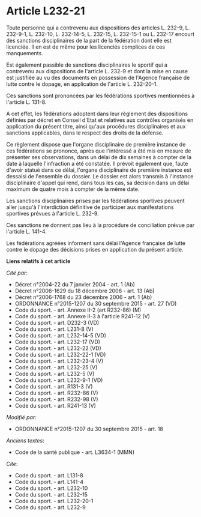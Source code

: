 # Article L232-21

Toute personne qui a contrevenu aux dispositions des articles L. 232-9, L. 232-9-1, L. 232-10, L. 232-14-5, L. 232-15, L.
232-15-1 ou L. 232-17 encourt des sanctions disciplinaires de la part de la fédération dont elle est licenciée. Il en est de
même pour les licenciés complices de ces manquements. 

Est également passible de sanctions disciplinaires le sportif qui a contrevenu aux dispositions de l'article L. 232-9 et dont
la mise en cause est justifiée au vu des documents en possession de l'Agence française de lutte contre le dopage, en
application de l'article L. 232-20-1. 

Ces sanctions sont prononcées par les fédérations sportives mentionnées à l'article L. 131-8. 

A cet effet, les fédérations adoptent dans leur règlement des dispositions définies par décret en Conseil d'Etat et relatives
aux contrôles organisés en application du présent titre, ainsi qu'aux procédures disciplinaires et aux sanctions applicables,
dans le respect des droits de la défense. 

Ce règlement dispose que l'organe disciplinaire de première instance de ces fédérations se prononce, après que l'intéressé a
été mis en mesure de présenter ses observations, dans un délai de dix semaines à compter de la date à laquelle l'infraction a
été constatée. Il prévoit également que, faute d'avoir statué dans ce délai, l'organe disciplinaire de première instance est
dessaisi de l'ensemble du dossier. Le dossier est alors transmis à l'instance disciplinaire d'appel qui rend, dans tous les
cas, sa décision dans un délai maximum de quatre mois à compter de la même date. 

Les sanctions disciplinaires prises par les fédérations sportives peuvent aller jusqu'à l'interdiction définitive de
participer aux manifestations sportives prévues à l'article L. 232-9. 

Ces sanctions ne donnent pas lieu à la procédure de conciliation prévue par l'article L. 141-4. 

Les fédérations agréées informent sans délai l'Agence française de lutte contre le dopage des décisions prises en application
du présent article.

**Liens relatifs à cet article**

_Cité par_:

  - Décret n°2004-22 du 7 janvier 2004 - art. 1 (Ab)
  - Décret n°2006-1629 du 18 décembre 2006 - art. 13 (Ab)
  - Décret n°2006-1768 du 23 décembre 2006 - art. 1 (Ab)
  - ORDONNANCE n°2015-1207 du 30 septembre 2015 - art. 27 (VD)
  - Code du sport. - art. Annexe II-2 (art R232-86) (M)
  - Code du sport. - art. Annexe II-3 à l'article R241-12 (V)
  - Code du sport. - art. D232-3 (VD)
  - Code du sport. - art. L231-8 (V)
  - Code du sport. - art. L232-14-5 (VD)
  - Code du sport. - art. L232-17 (VD)
  - Code du sport. - art. L232-22 (VD)
  - Code du sport. - art. L232-22-1 (VD)
  - Code du sport. - art. L232-23-4 (V)
  - Code du sport. - art. L232-25 (V)
  - Code du sport. - art. L232-5 (V)
  - Code du sport. - art. L232-9-1 (VD)
  - Code du sport. - art. R131-3 (V)
  - Code du sport. - art. R232-86 (V)
  - Code du sport. - art. R232-98 (V)
  - Code du sport. - art. R241-13 (V)

_Modifié par_:

  - ORDONNANCE n°2015-1207 du 30 septembre 2015 - art. 18

_Anciens textes_:

  - Code de la santé publique - art. L3634-1 (MMN)

_Cite_:

  - Code du sport. - art. L131-8
  - Code du sport. - art. L141-4
  - Code du sport. - art. L232-10
  - Code du sport. - art. L232-15
  - Code du sport. - art. L232-20-1
  - Code du sport. - art. L232-9
